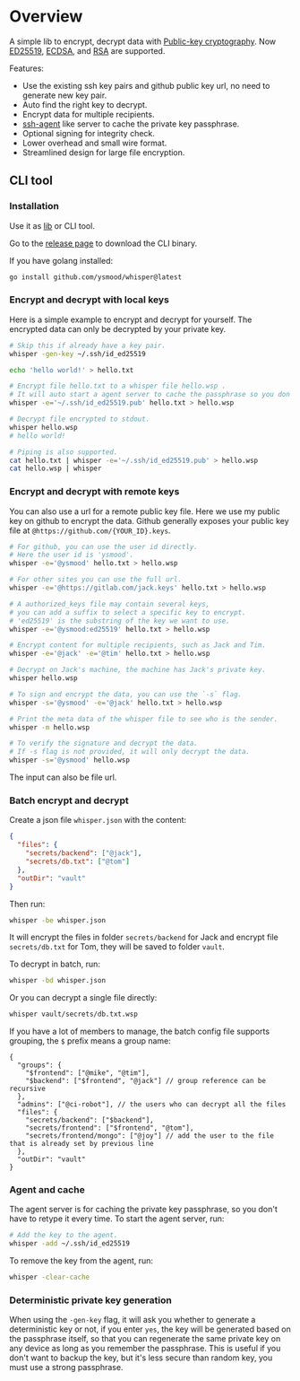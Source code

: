 # Overview

A simple lib to encrypt, decrypt data with [Public-key cryptography](https://en.wikipedia.org/wiki/Public-key_cryptography).
Now [ED25519](https://en.wikipedia.org/wiki/EdDSA#Ed25519), [ECDSA](https://en.wikipedia.org/wiki/Elliptic_Curve_Digital_Signature_Algorithm),
and [RSA](<https://en.wikipedia.org/wiki/RSA_(cryptosystem)>) are supported.

Features:

- Use the existing ssh key pairs and github public key url, no need to generate new key pair.
- Auto find the right key to decrypt.
- Encrypt data for multiple recipients.
- [ssh-agent](https://en.wikipedia.org/wiki/Ssh-agent) like server to cache the private key passphrase.
- Optional signing for integrity check.
- Lower overhead and small wire format.
- Streamlined design for large file encryption.

## CLI tool

### Installation

Use it as [lib](https://pkg.go.dev/github.com/ysmood/whisper/lib) or CLI tool.

Go to the [release page](https://github.com/ysmood/whisper/releases) to download the CLI binary.

If you have golang installed:

```bash
go install github.com/ysmood/whisper@latest
```

### Encrypt and decrypt with local keys

Here is a simple example to encrypt and decrypt for yourself. The encrypted data can only be decrypted by your private key.

```bash
# Skip this if already have a key pair.
whisper -gen-key ~/.ssh/id_ed25519

echo 'hello world!' > hello.txt

# Encrypt file hello.txt to a whisper file hello.wsp .
# It will auto start a agent server to cache the passphrase so you don't have to retype it.
whisper -e='~/.ssh/id_ed25519.pub' hello.txt > hello.wsp

# Decrypt file encrypted to stdout.
whisper hello.wsp
# hello world!

# Piping is also supported.
cat hello.txt | whisper -e='~/.ssh/id_ed25519.pub' > hello.wsp
cat hello.wsp | whisper
```

### Encrypt and decrypt with remote keys

You can also use a url for a remote public key file.
Here we use my public key on github to encrypt the data.
Github generally exposes your public key file at `@https://github.com/{YOUR_ID}.keys`.

```bash
# For github, you can use the user id directly.
# Here the user id is 'ysmood'.
whisper -e='@ysmood' hello.txt > hello.wsp

# For other sites you can use the full url.
whisper -e='@https://gitlab.com/jack.keys' hello.txt > hello.wsp

# A authorized_keys file may contain several keys,
# you can add a suffix to select a specific key to encrypt.
# 'ed25519' is the substring of the key we want to use.
whisper -e='@ysmood:ed25519' hello.txt > hello.wsp

# Encrypt content for multiple recipients, such as Jack and Tim.
whisper -e='@jack' -e='@tim' hello.txt > hello.wsp

# Decrypt on Jack's machine, the machine has Jack's private key.
whisper hello.wsp

# To sign and encrypt the data, you can use the `-s` flag.
whisper -s='@ysmood' -e='@jack' hello.txt > hello.wsp

# Print the meta data of the whisper file to see who is the sender.
whisper -m hello.wsp

# To verify the signature and decrypt the data.
# If -s flag is not provided, it will only decrypt the data.
whisper -s='@ysmood' hello.wsp
```

The input can also be file url.

### Batch encrypt and decrypt

Create a json file `whisper.json` with the content:

```json
{
  "files": {
    "secrets/backend": ["@jack"],
    "secrets/db.txt": ["@tom"]
  },
  "outDir": "vault"
}
```

Then run:

```bash
whisper -be whisper.json
```

It will encrypt the files in folder `secrets/backend` for Jack and encrypt file `secrets/db.txt` for Tom,
they will be saved to folder `vault`.

To decrypt in batch, run:

```bash
whisper -bd whisper.json
```

Or you can decrypt a single file directly:

```bash
whisper vault/secrets/db.txt.wsp
```

If you have a lot of members to manage, the batch config file supports grouping,
the `$` prefix means a group name:

```jsonc
{
  "groups": {
    "$frontend": ["@mike", "@tim"],
    "$backend": ["$frontend", "@jack"] // group reference can be recursive
  },
  "admins": ["@ci-robot"], // the users who can decrypt all the files
  "files": {
    "secrets/backend": ["$backend"],
    "secrets/frontend": ["$frontend", "@tom"],
    "secrets/frontend/mongo": ["@joy"] // add the user to the file that is already set by previous line
  },
  "outDir": "vault"
}
```

### Agent and cache

The agent server is for caching the private key passphrase, so you don't have to retype it every time.
To start the agent server, run:

```bash
# Add the key to the agent.
whisper -add ~/.ssh/id_ed25519
```

To remove the key from the agent, run:

```bash
whisper -clear-cache
```

### Deterministic private key generation

When using the `-gen-key` flag, it will ask you whether to generate a deterministic key or not,
if you enter `yes`, the key will be generated based on the passphrase itself,
so that you can regenerate the same private key on any device as long as you remember the passphrase.
This is useful if you don't want to backup the key, but it's less secure than random key, you must use a strong passphrase.
